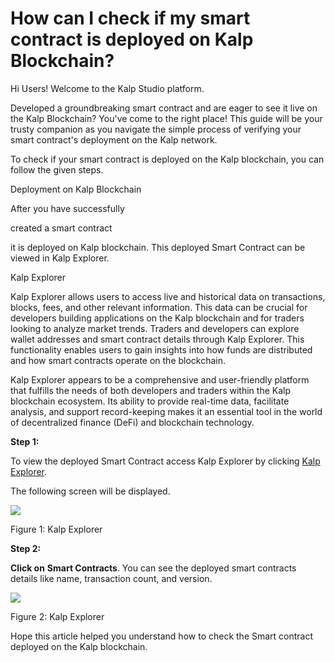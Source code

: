 # How can I check if my smart contract is deployed on Kalp Blockchain?

Hi Users! Welcome to the Kalp Studio platform.

Developed a groundbreaking smart contract and are eager to see it live on the Kalp Blockchain? You've come to the right place! This guide will be your trusty companion as you navigate the simple process of verifying your smart contract's deployment on the Kalp network.

To check if your smart contract is deployed on the Kalp blockchain, you can follow the given steps.

Deployment on Kalp Blockchain

After you have successfully

created a smart contract

it is deployed on Kalp blockchain. This deployed Smart Contract can be viewed in Kalp Explorer.

Kalp Explorer

Kalp Explorer allows users to access live and historical data on transactions, blocks, fees, and other relevant information. This data can be crucial for developers building applications on the Kalp blockchain and for traders looking to analyze market trends. Traders and developers can explore wallet addresses and smart contract details through Kalp Explorer. This functionality enables users to gain insights into how funds are distributed and how smart contracts operate on the blockchain.

Kalp Explorer appears to be a comprehensive and user-friendly platform that fulfills the needs of both developers and traders within the Kalp blockchain ecosystem. Its ability to provide real-time data, facilitate analysis, and support record-keeping makes it an essential tool in the world of decentralized finance (DeFi) and blockchain technology.

**Step 1:**

To view the deployed Smart Contract access Kalp Explorer by clicking [Kalp Explorer](https://explorer.kalp.network/#/).

The following screen will be displayed.

![](https://s3-ap-south-1.amazonaws.com/ind-cdn.freshdesk.com/data/helpdesk/attachments/production/1060006927545/original/EUIrH2WE00fJVFsJqSwFlIBa5lSWeqSrZA.png?1708324085)

Figure 1: Kalp Explorer

**Step 2:**

**Click on**  **Smart Contracts**. You can see the deployed smart contracts details like name, transaction count, and version.

![](https://s3-ap-south-1.amazonaws.com/ind-cdn.freshdesk.com/data/helpdesk/attachments/production/1060006935140/original/IqLb8y3e_cNShnOWNTrTvQ_YCKvIucOahA.png?1708332136)

Figure 2: Kalp Explorer

Hope this article helped you understand how to check the Smart contract deployed on the Kalp blockchain.